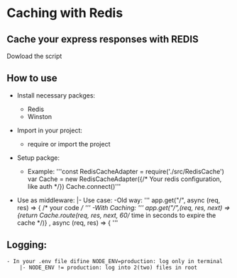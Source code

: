 # Caching with Redis
## Cache your express responses with REDIS 
Dowload the script

## How to use
  - Install necessary packges:
      - Redis
      - Winston

  - Import in your project:
      - require or import the project

  - Setup packge: 
    - Example:
    '''const RedisCacheAdapter = require('./src/RedisCache')
    var Cache = new RedisCacheAdapter({/* Your redis configuration, like auth */})
    Cache.connect()'''

  - Use as middleware:
    |- Use case: 
        -Old way: 
        '''
            app.get("/", async (req, res) => { /* your code */
        '''
        -With Caching: 
        '''
            app.get("/",(req, res, next) => {return Cache.route(req, res, next, 60/* time in seconds to expire the cache */)} , async (req, res) => {
        '''

## Logging: 
    - In your .env file difine NODE_ENV=production: log only in terminal
        |- NODE_ENV != production: log into 2(two) files in root